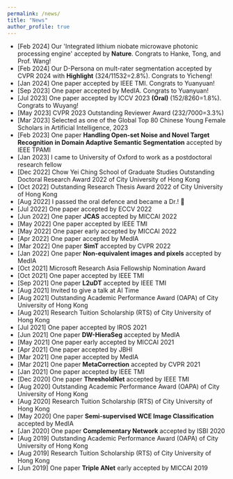 ```yaml
---
permalink: /news/
title: "News"
author_profile: true
---
```



* [Feb 2024] Our 'Integrated lithium niobate microwave photonic processing engine' accepted by **Nature**. Congrats to Hanke, Tong, and Prof. Wang!
* [Feb 2024] Our D-Persona on mult-rater segmentation accepted by CVPR 2024 with **Highlight** (324/11532=2.8%). Congrats to Yicheng!
* [Jan 2024] One paper accepted by IEEE TMI. Congrats to Yuanyuan! <br> 
* [Sep 2023] One paper accepted by MedIA. Congrats to Yuanyuan! <br> 
* [Jul 2023] One paper accepted by ICCV 2023 **(Oral)** (152/8260=1.8%). Congrats to Wuyang! <br> 
* [May 2023] CVPR 2023 Outstanding Reviewer Award (232/7000=3.3%) <br> 
* [Mar 2023] Selected as one of the Global Top 80 Chinese Young Female Scholars in Artificial Intelligence, 2023 <br>
* [Feb 2023] One paper **Handling Open-set Noise and Novel Target Recognition in Domain Adaptive Semantic Segmentation** accepted by IEEE TPAMI <br>
* [Jan 2023] I came to University of Oxford to work as a postdoctoral research fellow <br>
* [Dec 2022] Chow Yei Ching School of Graduate Studies Outstanding Doctoral Research Award 2022 of City University of Hong Kong <br>
* [Oct 2022] Outstanding Research Thesis Award 2022 of City University of Hong Kong <br>
* [Aug 2022] I passed the oral defence and became a Dr.! 🌟 <br> 
* [Jul 2022] One paper accepted by ECCV 2022 <br> 
* [Jun 2022] One paper **JCAS** accepted by MICCAI 2022 <br> 
* [May 2022] One paper accepted by IEEE TMI <br> 
* [May 2022] One paper early accepted by MICCAI 2022 <br> 
* [Apr 2022] One paper accepted by MedIA <br> 
* [Mar 2022] One paper **SimT** accepted by CVPR 2022 <br> 
* [Jan 2022] One paper **Non-equivalent images and pixels** accepted by MedIA <br> 
* [Oct 2021] Microsoft Research Asia Fellowship Nomination Award <br> 
* [Oct 2021] One paper accepted by IEEE TMI <br> 
* [Sep 2021] One paper **L2uDT** accepted by IEEE TMI <br> 
* [Aug 2021] Invited to give a talk at AI Time <br>
* [Aug 2021] Outstanding Academic Performance Award (OAPA) of City University of Hong Kong <br>
* [Aug 2021] Research Tuition Scholarship (RTS) of City University of Hong Kong <br>
* [Jul 2021] One paper accepted by IROS 2021 <br> 
* [Jun 2021] One paper **DW-HieraSeg** accepted by MedIA <br> 
* [May 2021] One paper early accepted by MICCAI 2021 <br> 
* [Apr 2021] One paper accepted by JBHI <br> 
* [Mar 2021] One paper accepted by MedIA <br> 
* [Mar 2021] One paper **MetaCorrection** accepted by CVPR 2021 <br> 
* [Jan 2021] One paper accepted by IEEE TMI <br> 
* [Dec 2020] One paper **ThresholdNet** accepted by IEEE TMI <br> 
* [Aug 2020] Outstanding Academic Performance Award (OAPA) of City University of Hong Kong <br>
* [Aug 2020] Research Tuition Scholarship (RTS) of City University of Hong Kong <br>
* [May 2020] One paper **Semi-supervised WCE Image Classification** accepted by MedIA <br> 
* [Jan 2020] One paper **Complementary Network** accepted by ISBI 2020 <br> 
* [Aug 2019] Outstanding Academic Performance Award (OAPA) of City University of Hong Kong <br>
* [Aug 2019] Research Tuition Scholarship (RTS) of City University of Hong Kong <br>
* [Jun 2019] One paper **Triple ANet** early accepted by MICCAI 2019 <br>
